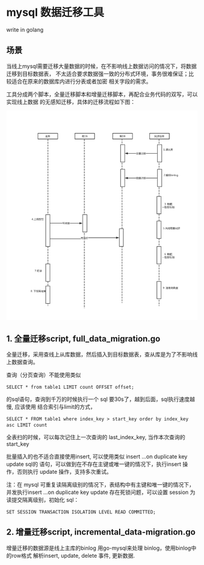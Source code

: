 # mysql 数据迁移工具

write in golang

## 场景
当线上mysql需要迁移大量数据的时候，在不影响线上数据访问的情况下，将数据迁移到目标数据表，
不太适合要求数据强一致的分布式环境，事务很难保证；比较适合在原来的数据库内进行分表或者加密
相关字段的需求。
<p> 工具分成两个脚本，全量迁移脚本和增量迁移脚本，再配合业务代码的双写，可以实现线上数据
的无感知迁移，具体的迁移流程如下图：</p>

![jpg](static/img/architecture.jpg)

## 1. 全量迁移script, full_data_migration.go

全量迁移，采用查线上从库数据，然后插入到目标数据表，查从库是为了不影响线上数据查询。
<p> 查询（分页查询）不能使用类似

```mysql
SELECT * from table1 LIMIT count OFFSET offset;
```

的sql语句，查询到千万的时候执行一个 sql 要30s了，越到后面，sql执行速度越慢, 应该使用
结合索引与limit的方式，

```mysql
SELECT * FROM table1 where index_key > start_key order by index_key asc LIMIT count
```

全表扫的时候，可以每次记住上一次查询的 last_index_key, 当作本次查询的start_key
<p>批量插入的也不适合直接使用insert, 可以使用类似 insert …on duplicate key update sql的
语句，可以做到在不存在主键或唯一键的情况下，执行insert 操作，否则执行 update 操作，支持多次重试。
<p>注：在 mysql 可重复读隔离级别的情况下，表结构中有主键和唯一键的情况下，并发执行insert …on duplicate key update 存在死锁问题，可以设置 session 为 读提交隔离级别，初始化 sql：

```mysql
SET SESSION TRANSACTION ISOLATION LEVEL READ COMMITTED;
```

## 2. 增量迁移script, incremental_data-migration.go

增量迁移的数据源是线上主库的binlog
用go-mysql来处理 binlog，使用binlog中的row格式
解析insert, update, delete 事件, 更新数据.

